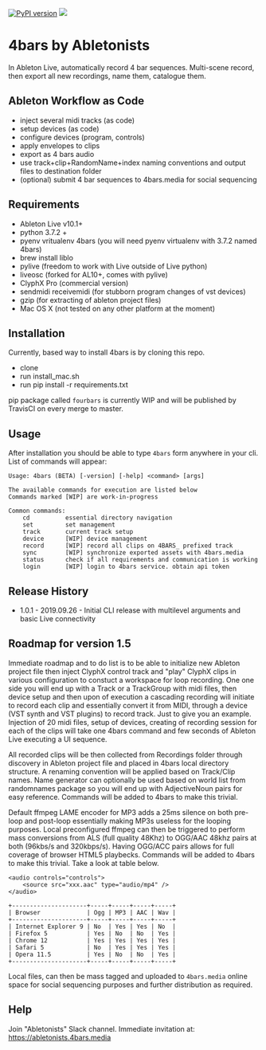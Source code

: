 [![PyPI version](https://badge.fury.io/py/fourbars.svg)](https://badge.fury.io/py/fourbars)  ![](https://api.travis-ci.com/styk-tv/4bars.svg)

# 4bars by Abletonists
In Ableton Live, automatically record 4 bar sequences. Multi-scene record, then export all new recordings, name them, catalogue them.

## Ableton Workflow as Code
- inject several midi tracks (as code)
- setup devices (as code)
- configure devices (program, controls)
- apply envelopes to clips
- export as 4 bars audio
- use track+clip+RandomName+index naming conventions and output files to destination folder
- (optional) submit 4 bar sequences to 4bars.media for social sequencing

## Requirements
- Ableton Live v10.1+
- python 3.7.2 +
- pyenv vritualenv 4bars (you will need pyenv virtualenv with 3.7.2 named 4bars)
- brew install liblo 
- pylive (freedom to work with Live outside of Live python)
- liveosc (forked for AL10+, comes with pylive)
- ClyphX Pro (commercial version)
- sendmidi receivemidi (for stubborn program changes of vst devices)
- gzip (for extracting of ableton project files)
- Mac OS X (not tested on any other platform at the moment)

## Installation

Currently, based way to install 4bars is by cloning this repo.

- clone 
- run install_mac.sh
- run pip install -r requirements.txt

pip package called `fourbars` is currently WIP and will be published by TravisCI on every merge to master.

## Usage

After installation you should be able to type `4bars` form anywhere in your cli.
List of commands will appear:

```$xslt
Usage: 4bars (BETA) [-version] [-help] <command> [args]

The available commands for execution are listed below
Commands marked [WIP] are work-in-progress

Common commands:
    cd          essential directory navigation
    set         set management
    track       current track setup
    device      [WIP] device management
    record      [WIP] record all clips on 4BARS_ prefixed track
    sync        [WIP] synchronize exported assets with 4bars.media
    status      check if all requirements and communication is working
    login       [WIP] login to 4bars service. obtain api token
```
## Release History

- 1.0.1 - 2019.09.26 - Initial CLI release with multilevel arguments and basic Live connectivity

## Roadmap for version 1.5

Immediate roadmap and to do list is to be able to initialize new Ableton project file then inject ClyphX control track and "play" ClyphX clips in various configuration to constuct a workspace for loop recording. One one side you will end up with a Track or a TrackGroup with midi files, then device setup and then upon of execution a cascading recording will initiate to record each clip and essentially convert it from MIDI, through a device (VST synth and VST plugins) to record track. Just to give you an example. Injection of 20 midi files, setup of devices, creating of recording session for each of the clips will take one 4bars command and few seconds of Ableton Live executing a UI sequence. 

All recorded clips will be then collected from Recordings folder through discovery in Ableton project file and placed in 4bars local directory structure. A renaming convention will be applied based on Track/Clip names. Name generator can optionally be used based on world list from randomnames package so you will end up with AdjectiveNoun pairs for easy reference. Commands will be added to 4bars to make this trivial.

Default ffmpeg LAME encoder for MP3 adds a 25ms silence on both pre-loop and post-loop essentially making MP3s useless for the looping purposes. Local preconfigured ffmpeg can then be triggered to perform mass conversions from ALS (full quality 48Khz) to OGG/AAC 48khz pairs at both (96kbs/s and 320kbps/s). Having OGG/ACC pairs allows for full coverage of browser HTML5 playbecks. Commands will be added to 4bars to make this trivial. Take a look at table below.

```$xslt
<audio controls="controls">
    <source src="xxx.aac" type="audio/mp4" />
</audio>

+---------------------+-----+-----+-----+-----+
| Browser             | Ogg | MP3 | AAC | Wav |
+---------------------+-----+-----+-----+-----+
| Internet Explorer 9 | No  | Yes | Yes | No  |
| Firefox 5           | Yes | No  | No  | Yes |
| Chrome 12           | Yes | Yes | Yes | Yes |
| Safari 5            | No  | Yes | Yes | Yes |
| Opera 11.5          | Yes | No  | No  | Yes |
+---------------------+-----+-----+-----+-----+
```

Local files, can then be mass tagged and uploaded to `4bars.media` online space for social sequencing purposes and further distribution as required.

## Help
Join "Abletonists" Slack channel. Immediate invitation at: https://abletonists.4bars.media
